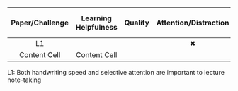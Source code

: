 <div align="center">
  
| Paper/Challenge  | Learning Helpfulness | Quality | Attention/Distraction | Encouragement | Readability | Sharability | Speed | Within the Syllabus | 
|:-------------:|:-------------:|:-------------:|:-------------:|:-------------:|:-------------:|:-------------:|:-------------:|:-------------:|
| L1  |   |   |✖|   |   |   | ✖ |   |
| Content Cell  | Content Cell  |

</div>

L1: Both handwriting speed and selective attention are important to lecture note-taking
